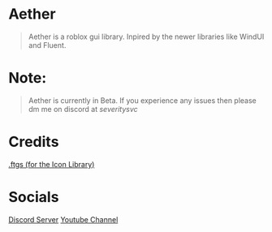 # Aether 
> Aether is a roblox gui library.
> Inpired by the newer libraries like WindUI and Fluent.

# Note:
> Aether is currently in Beta.
> If you experience any issues then please dm me on discord at *severitysvc*

# Credits
[.ftgs (for the Icon Library)](https://github.com/Footagesus) 

# Socials
[Discord Server](https://discord.gg/cdGfgsaD5b) 
[Youtube Channel](www.youtube.com/@Severity-Svc)
